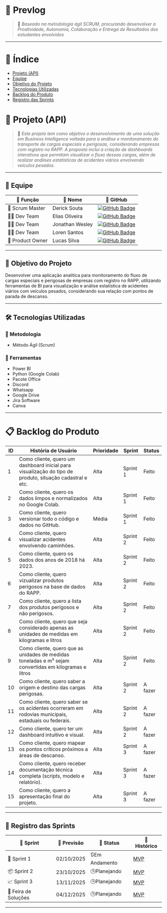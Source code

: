 # 🔧 Prevlog
> 📌 *Baseado na metodologia ágil SCRUM, procurando desenvolver a Proatividade, Autonomia, Colaboração e Entrega de Resultados dos estudantes envolvidos*

---

# 📑 Índice
* [Projeto (API)](#-projeto-api)
* [Equipe](#-equipe)
* [Objetivo do Projeto](#-objetivo-do-projeto)
* [Tecnologias Utilizadas](#%EF%B8%8F-tecnologias-utilizadas)
* [Backlog do Produto](#-backlog-do-produto)
* [Registro das Sprints](#-registro-das-sprints)

# 🚀 Projeto (API) 
> 📌 *Este projeto tem como objetivo o desenvolvimento de uma solução em Business Intelligence voltada para a análise e monitoramento do transporte de cargas especiais e perigosas, considerando empresas com registro no RAPP. A proposta inclui a criação de dashboards interativos que permitam visualizar o fluxo dessas cargas, além de realizar análises estatísticas de acidentes viários envolvendo veículos pesados.*

---

## 👥 Equipe

| 💼 Função        | 👤 Nome               | 🔗 GitHub |
|------------------|----------------------|------------------------------------------------------------------|
| 🧩 Scrum Master | Derick Souta        | [![GitHub Badge](https://img.shields.io/badge/GitHub-111217?style=flat-square&logo=github&logoColor=white)](https://github.com/DerickSouta) |
| 👨‍💻 Dev Team     |  Elias Oliveira     | [![GitHub Badge](https://img.shields.io/badge/GitHub-111217?style=flat-square&logo=github&logoColor=white)](https://github.com/Oliveira835) |
| 👨‍💻 Dev Team     | Jonathan Wesley      | [![GitHub Badge](https://img.shields.io/badge/GitHub-111217?style=flat-square&logo=github&logoColor=white)](https://github.com/JonathanWesleyFS) |
| 👨‍💻 Dev Team     | Loren Santos         | [![GitHub Badge](https://img.shields.io/badge/GitHub-111217?style=flat-square&logo=github&logoColor=white)](https://github.com/LorenSUchoas) |
| 🧭 Product Owner | Lucas Silva          | [![GitHub Badge](https://img.shields.io/badge/GitHub-111217?style=flat-square&logo=github&logoColor=white)](https://github.com/LucasSilva59) |

---

## 🎯 Objetivo do Projeto
Desenvolver uma aplicação analítica para monitoramento do fluxo de cargas especiais e perigosas de empresas com registro no RAPP, utilizando ferramentas de BI para visualização e análise estatística de acidentes viários com veículos pesados, considerando sua relação com pontos de parada de descanso.


---

## 🛠️ Tecnologias Utilizadas

### 📌 Metodologia
- Método Ágil (Scrum)

### 🧰 Ferramentas
- Power BI
- Python (Google Colab)
- Pacote Office
- Discord
- Whatsapp
- Google Drive
- Jira Software
- Canva
---

# 📋 Backlog do Produto

| ID | História de Usuário | Prioridade | Sprint | Status |
|----|----------------------------------------------------------------------------------------------------------|------------|----------|---------|
| 1 | Como cliente, quero um dashboard inicial para visualização do tipo de produto, situação cadastral e etc. | Alta | Sprint 1 | Feito |
| 2 | Como cliente, quero os dados limpos e normalizados no Google Colab. | Alta | Sprint 1 | Feito |
| 3 | Como cliente, quero versionar todo o código e dados no GitHub. | Média | Sprint 1 | Feito |
| 4 | Como cliente, quero visualizar acidentes envolvendo caminhões. | Alta | Sprint 2 | Feito |
| 5 | Como cliente, quero os dados dos anos de 2018 há 2023. | Alta | Sprint 2 | Feito |
| 6 | Como cliente, quero vizualizar produtos perigosos na base de dados do RAPP. | Alta | Sprint 2 | Feito |
| 7 | Como cliente, quero a lista dos produtos perigosos e não perigosos. | Alta | Sprint 2 | Feito |
| 8 |Como cliente, quero que seja considerado apenas as unidades de medidas em kilogramas e litros | Alta | Sprint 2 | Feito |
| 9 | Como cliente, quero que as unidades de medidas toneladas e m³ sejam convertidas em kilogramas e litros  | Alta | Sprint 2 | Feito |
| 10 | Como cliente, quero saber a origem e destino das cargas perigosas. | Alta | Sprint 2 | A fazer |
| 11 | Como cliente, quero saber se os acidentes ocorreram em rodovias municipais, estaduais ou federais.| Alta | Sprint 2 | A fazer |
| 12 |Como cliente, quero ter um dashboard intuitivo e visual. | Alta | Sprint 2 | A fazer |
| 13 | Como cliente, quero mapear os pontos críticos próximos a áreas de descanso. | Alta | Sprint 3 | A fazer |
| 14 | Como cliente, quero receber documentação técnica completa (scripts, modelo e relatório). | Alta | Sprint 3 | A fazer |
| 15 | Como cliente, quero a apresentação final do projeto. | Alta | Sprint 3 | A fazer |

---

## 📅 Registro das Sprints

| 🚚 Sprint              | 📆 Previsão   | 📌 Status | 📝 Histórico |
|---------------------|---------------|-----------|----------------|
| 🏁 Sprint 1            | 02/10/2025     |🔃Em Andamento | [MVP](https://github.com/LucasSilva59/Projeto-API-2-Semestre/blob/main/MVP/sp1.md)  |
| 📦 Sprint 2            | 23/10/2025     |🕒Planejando | [MVP]() |
| 📈 Sprint 3            | 13/11/2025     | 🕒Planejando | [MVP]()  |
| 🎪 Feira de Soluções | 04/12/2025       | 🕒Planejando | [MVP]() |

---

